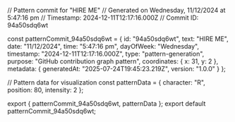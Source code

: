 // Pattern commit for "HIRE ME"
// Generated on Wednesday, 11/12/2024 at 5:47:16 pm
// Timestamp: 2024-12-11T12:17:16.000Z
// Commit ID: 94a50sdq6wt

const patternCommit_94a50sdq6wt = {
  id: "94a50sdq6wt",
  text: "HIRE ME",
  date: "11/12/2024",
  time: "5:47:16 pm",
  dayOfWeek: "Wednesday",
  timestamp: "2024-12-11T12:17:16.000Z",
  type: "pattern-generation",
  purpose: "GitHub contribution graph pattern",
  coordinates: {
    x: 31,
    y: 2
  },
  metadata: {
    generatedAt: "2025-07-24T19:45:23.219Z",
    version: "1.0.0"
  }
};

// Pattern data for visualization
const patternData = {
  character: "R",
  position: 80,
  intensity: 2
};

export { patternCommit_94a50sdq6wt, patternData };
export default patternCommit_94a50sdq6wt;
